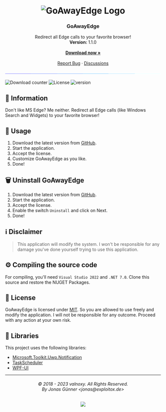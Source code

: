 <h1 align="center"><br><img src="https://dl.exploitox.de/other/GoAwayEdge.png" alt="GoAwayEdge Logo" width=100></h1>

<h3 align="center">GoAwayEdge</h3>
<p align="center">
    Redirect all Edge calls to your favorite browser! 
    <br />
    <strong>Version: </strong>1.1.0
    <br />
    <br />
    <a href="https://github.com/valnoxy/GoAwayEdge/releases"><strong>Download now »</strong></a>
    <br />
    <br />
    <a href="https://github.com/valnoxy/GoAwayEdge/issues">Report Bug</a>
    ·
    <a href="https://github.com/valnoxy/GoAwayEdge/discussions/">Discussions</a>
  </p>
</p>

![-----------------------------------------------------](https://github.com/valnoxy/valnoxy/raw/main/assets/bar.gif)

![Download counter](https://img.shields.io/github/downloads/valnoxy/GoAwayEdge/total.svg)
![License](https://img.shields.io/github/license/valnoxy/GoAwayEdge)
![version](https://img.shields.io/github/v/release/valnoxy/GoAwayEdge)

## 🔔 Information
Don't like MS Edge? Me neither. Redirect all Edge calls (like Windows Search and Widgets) to your favorite browser! 

## 🔧 Usage
1. Download the latest version from [GitHub](https://github.com/valnoxy/GoAwayEdge/releases).
2. Start the application.
3. Accept the license.
4. Customize GoAwayEdge as you like.
5. Done!

## 🗑️ Uninstall GoAwayEdge
1. Download the latest version from [GitHub](https://github.com/valnoxy/GoAwayEdge/releases).
2. Start the application.
3. Accept the license.
4. Enable the switch ```Uninstall``` and click on Next.
5. Done!

## ℹ️ Disclaimer
> This application will modify the system. I won't be responsible for any damage you've done yourself trying to use this application.

## ⚙️ Compiling the source code
For compiling, you'll need ```Visual Studio 2022``` and ```.NET 7.0```.
Clone this source and restore the NUGET Packages.

## 🧾 License
GoAwayEdge is licensed under [MIT](https://github.com/valnoxy/GoAwayEdge/blob/main/LICENSE). So you are allowed to use freely and modify the application. I will not be responsible for any outcome. Proceed with any action at your own risk.

## 🙏 Libraries
This project uses the following libraries:
- [Microsoft.Toolkit.Uwp.Notification](https://github.com/CommunityToolkit/WindowsCommunityToolkit)
- [TaskScheduler](https://github.com/dahall/taskscheduler)
- [WPF-UI](https://github.com/lepoco/wpfui)

<hr>
<h6 align="center">© 2018 - 2023 valnoxy. All Rights Reserved. 
<br>
By Jonas Günner &lt;jonas@exploitox.de&gt;</h6>
<p align="center">
	<a href="https://github.com/valnoxy/GoAwayEdge/blob/main/LICENSE"><img src="https://img.shields.io/static/v1.svg?style=for-the-badge&label=License&message=MIT&logoColor=d9e0ee&colorA=363a4f&colorB=b7bdf8"/></a>
</p
